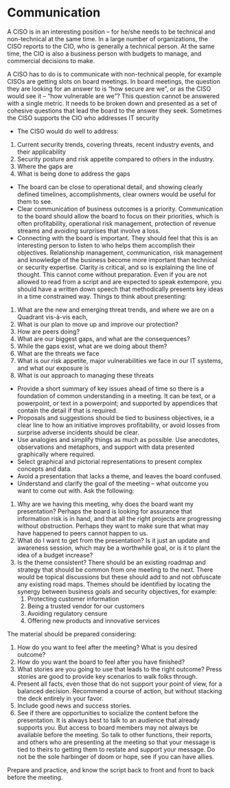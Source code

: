 # Communication

A CISO is in an interesting position – for he/she needs to be technical and non-technical at the same time. In a large number of organizations, the CISO reports to the CIO, who is generally a technical person. At the same time, the CIO is also a business person with budgets to manage, and commercial decisions to make.

A CISO has to do is to communicate with non-technical people, for example CISOs are getting slots on board meetings. In board meetings, the question they are looking for an answer to is “how secure are we”, or as the CISO would see it – “how vulnerable are we”? This question cannot be answered with a single metric. It needs to be broken down and presented as a set of cohesive questions that lead the board to the answer they seek. Sometimes the CISO supports the CIO who addresses IT security

* The CISO would do well to address:

1. Current security trends, covering threats, recent industry events, and their applicability
2. Security posture and risk appetite compared to others in the industry.
3. Where the gaps are
4. What is being done to address the gaps

* The board can be close to operational detail, and showing clearly defined timelines, accomplishments, clear owners would be useful for them to see.
* Clear communication of business outcomes is a priority. Communication to the board should allow the board to focus on their priorities, which is often profitability, operational risk management, protection of revenue streams and avoiding surprises that involve a loss.
* Connecting with the board is important. They should feel that this is an interesting person to listen to who helps them accomplish their objectives. Relationship management, communication, risk management and knowledge of the business become more important than technical or security expertise. Clarity is critical, and so is explaining the line of thought. This cannot come without preparation. Even if you are not allowed to read from a script and are expected to speak extempore, you should have a written down speech that methodically presents key ideas in a time constrained way. Things to think about presenting:

1. What are the new and emerging threat trends, and where we are on a Quadrant vis-à-vis each,
2. What is our plan to move up and improve our protection?
3. How are peers doing?
4. What are our biggest gaps, and what are the consequences?
5. While the gaps exist, what are we doing about them?
6. What are the threats we face
7. What is our risk appetite, major vulnerabilities we face in our IT systems, and what our exposure is
8. What is our approach to managing these threats

* Provide a short summary of key issues ahead of time so there is a foundation of common understanding in a meeting. It can be text, or a powerpoint, or text in a powerpoint; and supported by appendices that contain the detail if that is required.
* Proposals and suggestions should be tied to business objectives, ie a clear line to how an initiative improves profitability, or avoid losses from surprise adverse incidents should be clear.
* Use analogies and simplify things as much as possible. Use anecdotes, observations and metaphors, and support with data presented graphically where required.
* Select graphical and pictorial representations to present complex concepts and data.
* Avoid a presentation that lacks a theme, and leaves the board confused.
* Understand and clarify the goal of the meeting – what outcome you want to come out with. Ask the following:

1. Why are we having this meeting, why does the board want my presentation? Perhaps the board is looking for assurance that information risk is in hand, and that all the right projects are progressing without obstruction. Perhaps they want to make sure that what may have happened to peers cannot happen to us.
2. What do I want to get from the presentation? Is it just an update and awareness session, which may be a worthwhile goal, or is it to plant the idea of a budget increase?
3. Is the theme consistent? There should be an existing roadmap and strategy that should be common from one meeting to the next. There would be topical discussions but these should add to and not obfuscate any existing road maps. Themes should be identified by locating the synergy between business goals and security objectives, for example:
   1. Protecting customer information
   2. Being a trusted vendor for our customers
   3. Avoiding regulatory censure
   4. Offering new products and innovative services

The material should be prepared considering:

1. How do you want to feel after the meeting? What is you desired outcome?
2. How do you want the board to feel after you have finished?
3. What stories are you going to use that leads to the right outcome? Press stories are good to provide key scenarios to walk folks through.
4. Present all facts, even those that do not support your point of view, for a balanced decision. Recommend a course of action, but without stacking the deck entirely in your favor.
5. Include good news and success stories.
6. See if there are opportunities to socialize the content before the presentation. It is always best to talk to an audience that already supports you. But access to board members may not always be available before the meeting. So talk to other functions, their reports, and others who are presenting at the meeting so that your message is tied to theirs to getting them to restate and support your message. Do not be the sole harbinger of doom or hope, see if you can have allies.

Prepare and practice, and know the script back to front and front to back before the meeting.



